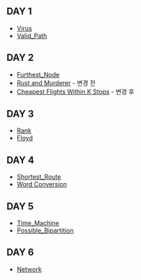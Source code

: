 ## DAY 1
- [Virus](https://www.acmicpc.net/problem/2606)
- [Valid_Path](https://leetcode.com/problems/find-if-path-exists-in-graph/)

## DAY 2
- [Furthest_Node](https://programmers.co.kr/learn/courses/30/lessons/49189)
- [Rust and Murderer](https://www.hackerrank.com/challenges/rust-murderer/problem) - 변경 전
- [Cheapest Flights Within K Stops](https://leetcode.com/problems/cheapest-flights-within-k-stops/) - 변경 후

## DAY 3
- [Rank](https://programmers.co.kr/learn/courses/30/lessons/49191)
- [Floyd](https://www.acmicpc.net/problem/11404)

## DAY 4
- [Shortest_Route](https://www.acmicpc.net/problem/1753)
- [Word Conversion](https://programmers.co.kr/learn/courses/30/lessons/43163)

## DAY 5
- [Time_Machine](https://www.acmicpc.net/problem/11657)
- [Possible_Bipartition](https://leetcode.com/problems/possible-bipartition/)

## DAY 6
- [Network](https://programmers.co.kr/learn/courses/30/lessons/43162)
